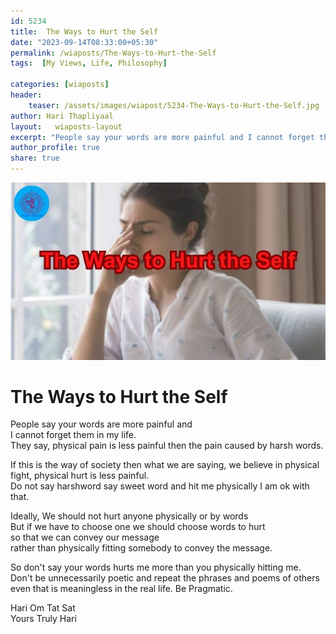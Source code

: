 ```yaml
---
id: 5234  
title:  The Ways to Hurt the Self          
date: "2023-09-14T08:33:00+05:30"        
permalink: /wiaposts/The-Ways-to-Hurt-the-Self      
tags:  [My Views, Life, Philosophy]         
        
categories: [wiaposts] 
header:        
    teaser: /assets/images/wiapost/5234-The-Ways-to-Hurt-the-Self.jpg        
author: Hari Thapliyaal        
layout:   wiaposts-layout
excerpt: "People say your words are more painful and I cannot forget them in my life. They say, physical pain is less painful then the pain caused by harsh words. If this is the way of society then what we are"
author_profile: true        
share: true        
---
```

![The Ways to Hurt the Self](/assets/images/wiapost/5234-The-Ways-to-Hurt-the-Self.jpg)     
    
# The Ways to Hurt the Self    
      
People say your words are more painful and    
I cannot forget them in my life.   
They say, physical pain is less painful then the pain caused by harsh words.

If this is the way of society then 
what we are saying, we believe in physical fight, physical hurt is less painful.   
Do not say harshword say sweet word and hit me physically I am ok with that.

Ideally, We should not hurt anyone physically or by words    
But if we have to choose one we should choose words to hurt    
so that we can convey our message    
rather than physically fitting somebody to convey the message.

So don't say your words hurts me more than you physically hitting me.   
Don't be unnecessarily poetic and repeat the phrases and poems of others   
even that is meaningless in the real life. Be Pragmatic.


Hari Om Tat Sat   
Yours Truly Hari

